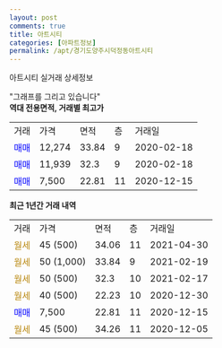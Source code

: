```yaml
---
layout: post
comments: true
title: 아트시티
categories: [아파트정보]
permalink: /apt/경기도양주시덕정동아트시티
---
```


아트시티 실거래 상세정보

<script type="text/javascript">
  google.charts.load('current', {'packages':['line', 'corechart']});
  google.charts.setOnLoadCallback(drawChart);

  function drawChart() {
    var data = new google.visualization.DataTable();
    data.addColumn('date', '거래일');
    data.addColumn('number', "매매");
    data.addColumn('number', "전세");
    data.addColumn('number', "전매");

    data.addRows([[new Date(Date.parse("2021-04-30")), null, null, null], [new Date(Date.parse("2021-02-19")), null, null, null], [new Date(Date.parse("2021-02-17")), null, null, null], [new Date(Date.parse("2020-12-30")), null, null, null], [new Date(Date.parse("2020-12-15")), 7500, null, null], [new Date(Date.parse("2020-12-05")), null, null, null]]);

    var options = {
      hAxis: {
        format: 'yyyy/MM/dd'
      },    
      lineWidth: 0,
      pointsVisible: true,    
      title: '최근 1년간 유형별 실거래가 분포',
      legend: { position: 'bottom' }
    };

    var formatter = new google.visualization.NumberFormat({pattern:'###,###'} );
    formatter.format(data, 1);
    formatter.format(data, 2);
    
    setTimeout(function() {
        var chart = new google.visualization.LineChart(document.getElementById('columnchart_material'));
        chart.draw(data, (options));
        document.getElementById('loading').style.display = 'none';
    }, 200);
  }
</script>


<div id="loading" style="z-index:20; display: block; margin-left: 0px">"그래프를 그리고 있습니다"</div>
<div id="columnchart_material" style="width: 95%; margin-left: 0px; display: block"></div>
<!-- contents start -->
<b>역대 전용면적, 거래별 최고가</b>
<table class="sortable">
    <tr>
      <td>거래</td>
      <td>가격</td>
      <td>면적</td>
      <td>층</td>
      <td>거래일</td>
    </tr>
        <tr>
          <td><a style="color: blue">매매</a></td>
          <td>12,274</td>
          <td>33.84</td>
          <td>9</td>
          <td>2020-02-18</td>
        </tr>            <tr>
          <td><a style="color: blue">매매</a></td>
          <td>11,939</td>
          <td>32.3</td>
          <td>9</td>
          <td>2020-02-18</td>
        </tr>            <tr>
          <td><a style="color: blue">매매</a></td>
          <td>7,500</td>
          <td>22.81</td>
          <td>11</td>
          <td>2020-12-15</td>
        </tr>        
    
    
</table>

<b>최근 1년간 거래 내역</b>

<table class="sortable">
    <tr>
      <td>거래</td>
      <td>가격</td>
      <td>면적</td>
      <td>층</td>
      <td>거래일</td>
    </tr>
    <tr>
      <td><a style="color: darkgoldenrod">월세</a></td>
      <td>45 (500)</td>
      <td>34.06</td>
      <td>11</td>
      <td>2021-04-30</td>
    </tr>          <tr>
      <td><a style="color: darkgoldenrod">월세</a></td>
      <td>50 (1,000)</td>
      <td>33.84</td>
      <td>9</td>
      <td>2021-02-19</td>
    </tr>          <tr>
      <td><a style="color: darkgoldenrod">월세</a></td>
      <td>50 (500)</td>
      <td>32.3</td>
      <td>10</td>
      <td>2021-02-17</td>
    </tr>          <tr>
      <td><a style="color: darkgoldenrod">월세</a></td>
      <td>40 (500)</td>
      <td>22.23</td>
      <td>10</td>
      <td>2020-12-30</td>
    </tr>          <tr>
      <td><a style="color: blue">매매</a></td>
      <td>7,500</td>
      <td>22.81</td>
      <td>11</td>
      <td>2020-12-15</td>
    </tr>          <tr>
      <td><a style="color: darkgoldenrod">월세</a></td>
      <td>45 (500)</td>
      <td>34.26</td>
      <td>11</td>
      <td>2020-12-05</td>
    </tr>      </table>
<!-- contents end -->    


